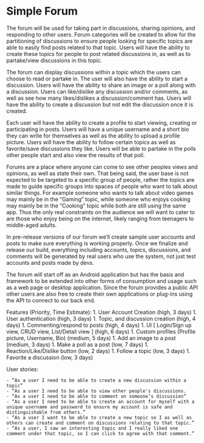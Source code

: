 # Simple Forum

The forum will be used for taking part in discussions, sharing opinions, and responding to other users. Forum categories will be created to allow for the partitioning of discussions to ensure people looking for specific topics are able to easily find posts related to that topic. Users will have the ability to create these topics for people to post related discussions in, as well as to partake/view discussions in this topic.

The forum can display discussions within a topic which the users can choose to read or partake in. The user will also have the ability to start a discussion. Users will have the ability to share an image or a poll along with a discussion. Users can like/dislike any discussion and/or comments, as well as see how many likes/dislikes a discussion/comment has. Users will have the ability to create a discussion but not edit the discussion once it is created.

Each user will have the ability to create a profile to start viewing, creating or participating in posts. Users will have a unique username and a short bio they can write for themselves as well as the ability to upload a profile picture. Users will have the ability to follow certain topics as well as favorite/save discussions they like. Users will be able to partake in the polls other people start and also view the results of that poll.

Forums are a place where anyone can come to see other peoples views and opinions, as well as state their own. That being said, the user base is not expected to be targeted to a specific group of people, rather the topics are made to guide specific groups into spaces of people who want to talk about similar things. For example someone who wants to talk about video games may mainly be in the “Gaming” topic, while someone who enjoys cooking may mainly be in the “Cooking” topic while both are still using the same app. Thus the only real constraints on the audience we will want to cater to are those who enjoy being on the internet, likely ranging from teenagers to middle-aged adults.

In pre-release versions of our forum we’ll create sample user accounts and posts to make sure everything is working properly. Once we finalize and release our build, everything including accounts, topics, discussions, and comments will be generated by real users who use the system, not just test accounts and posts made by devs.

The forum will start off as an Android application but has the basis and framework to be extended into other forms of consumption and usage such as a web page or desktop application. Since the forum provides a public API other users are also free to create their own applications or plug-ins using the API to connect to our back end. 


Features (Priority, Time Estimate):
    1. User Account Creation (high, 3 days)
    1. User authentication (high, 3 days)
    1. Topic, and discussion creation (high, 4 days)
    1. Commenting/respond to posts (high, 4 days)
    1. UI [ Login/Sign up view, CRUD view, List/Detail view ] (high, 6 days)
    1. Custom profiles (Profile picture, Username, Bio) (medium, 5 days)
    1. Add an image to a post (medium, 3 days)
    1. Make a poll as a post (low, 7 days)
    1. Reaction/Like/Dislike button (low, 2 days)
    1. Follow a topic (low, 3 days)
    1. Favorite a discussion (low, 3 days)


User stories:

    - “As a user I need to be able to create a new discussion within a topic”
    - “As a user I need to be able to view other people's discussions.
    - “As a user I need to be able to comment on someone’s discussion”
    - “As a user I need to be able to create an account for myself with a unique username and password to ensure my account is safe and distinguishable from others.”
    - “As a user I want to be able to create a new topic so I as well as others can create and comment on discussions relating to that topic.”
    - “As a user, I saw an interesting topic and I really liked one comment under that topic, so I can click to agree with that comment.”

